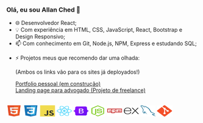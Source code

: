 ### Olá, eu sou Allan Ched 👋

- 🌐 Desenvolvedor React;
- 💡 Com experiência em HTML, CSS, JavaScript, React, Bootstrap e Design Responsivo;
- 📫 Com conhecimento em Git, Node.js, NPM, Express e estudando SQL;

<div>
  <ul>
    <li>
      <p>⚡ Projetos meus que recomendo dar uma olhada:</p>
      <p>(Ambos os links vão para os sites já deployados!)</p>
      <a href="https://allanched.github.io/PortfolioPessoal/">Portfolio pessoal (em construção)</a><br>
      <a href="https://drjulianojhadvocacia.com.br/">Landing page para advogado (Projeto de freelance)</a>
    </li>
  </ul>
</div>
<!--
<div style="display: none;">
  <a href="https://github.com/AllanChed">
  <img height="180em" src="https://github-readme-stats.vercel.app/api/top-langs/?username=AllanChed&show_icons=true&theme=dark"/>
</div>
-->

<div style="display: inline-block;"><br>
  <img align="center" alt="Allan-HTML" height="30" width="40" src="https://github.com/devicons/devicon/blob/master/icons/html5/html5-original.svg">
  <img align="center" alt="Allan-CSS" height="30" width="40" src="https://github.com/devicons/devicon/blob/master/icons/css3/css3-original.svg">
  <img align="center" alt="Allan-JS" height="30" width="40" src="https://github.com/devicons/devicon/blob/master/icons/javascript/javascript-original.svg">
  <img align="center" alt="Allan-REACT" height="30" width="40" src="https://github.com/devicons/devicon/blob/master/icons/react/react-original.svg">
  <img align="center" alt="Allan-BOOTSTRAP" height="30" width="40" src="https://github.com/devicons/devicon/blob/master/icons/bootstrap/bootstrap-original.svg">
  <img align="center" alt="Allan-NODE" height="30" width="40" src="https://github.com/devicons/devicon/blob/master/icons/nodejs/nodejs-original.svg">
  <img align="center" alt="Allan-NPM" height="30" width="40" src="https://github.com/devicons/devicon/blob/master/icons/npm/npm-original-wordmark.svg">
  <img align="center" alt="Allan-EXPRESS" height="30" width="40" src="https://github.com/devicons/devicon/blob/master/icons/express/express-original.svg">
  <img align="center" alt="Allan-SQL" height="30" width="40" src="https://github.com/devicons/devicon/blob/master/icons/mysql/mysql-original.svg">
  <img align="center" alt="Allan-GIT" height="30" width="40" src="https://github.com/devicons/devicon/blob/master/icons/git/git-original.svg">
</div>
